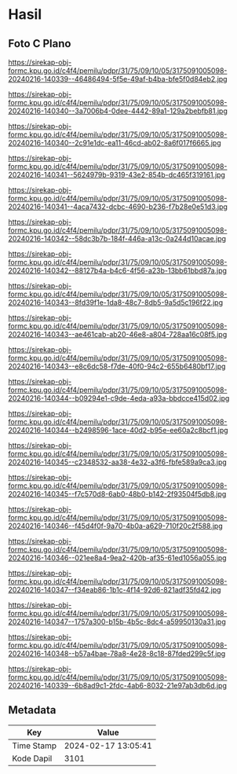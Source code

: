 # Hasil

## Foto C Plano

https://sirekap-obj-formc.kpu.go.id/c4f4/pemilu/pdpr/31/75/09/10/05/3175091005098-20240216-140339--46486494-5f5e-49af-b4ba-bfe5f0d84eb2.jpg

https://sirekap-obj-formc.kpu.go.id/c4f4/pemilu/pdpr/31/75/09/10/05/3175091005098-20240216-140340--3a7006b4-0dee-4442-89a1-129a2bebfb81.jpg

https://sirekap-obj-formc.kpu.go.id/c4f4/pemilu/pdpr/31/75/09/10/05/3175091005098-20240216-140340--2c91e1dc-ea11-46cd-ab02-8a6f017f6665.jpg

https://sirekap-obj-formc.kpu.go.id/c4f4/pemilu/pdpr/31/75/09/10/05/3175091005098-20240216-140341--5624979b-9319-43e2-854b-dc465f319161.jpg

https://sirekap-obj-formc.kpu.go.id/c4f4/pemilu/pdpr/31/75/09/10/05/3175091005098-20240216-140341--4aca7432-dcbc-4690-b236-f7b28e0e51d3.jpg

https://sirekap-obj-formc.kpu.go.id/c4f4/pemilu/pdpr/31/75/09/10/05/3175091005098-20240216-140342--58dc3b7b-184f-446a-a13c-0a244d10acae.jpg

https://sirekap-obj-formc.kpu.go.id/c4f4/pemilu/pdpr/31/75/09/10/05/3175091005098-20240216-140342--88127b4a-b4c6-4f56-a23b-13bb61bbd87a.jpg

https://sirekap-obj-formc.kpu.go.id/c4f4/pemilu/pdpr/31/75/09/10/05/3175091005098-20240216-140343--8fd39f1e-1da8-48c7-8db5-9a5d5c196f22.jpg

https://sirekap-obj-formc.kpu.go.id/c4f4/pemilu/pdpr/31/75/09/10/05/3175091005098-20240216-140343--ae461cab-ab20-46e8-a804-728aa16c08f5.jpg

https://sirekap-obj-formc.kpu.go.id/c4f4/pemilu/pdpr/31/75/09/10/05/3175091005098-20240216-140343--e8c6dc58-f7de-40f0-94c2-655b6480bf17.jpg

https://sirekap-obj-formc.kpu.go.id/c4f4/pemilu/pdpr/31/75/09/10/05/3175091005098-20240216-140344--b09294e1-c9de-4eda-a93a-bbdcce415d02.jpg

https://sirekap-obj-formc.kpu.go.id/c4f4/pemilu/pdpr/31/75/09/10/05/3175091005098-20240216-140344--b2498596-1ace-40d2-b95e-ee60a2c8bcf1.jpg

https://sirekap-obj-formc.kpu.go.id/c4f4/pemilu/pdpr/31/75/09/10/05/3175091005098-20240216-140345--c2348532-aa38-4e32-a3f6-fbfe589a9ca3.jpg

https://sirekap-obj-formc.kpu.go.id/c4f4/pemilu/pdpr/31/75/09/10/05/3175091005098-20240216-140345--f7c570d8-6ab0-48b0-b142-2f93504f5db8.jpg

https://sirekap-obj-formc.kpu.go.id/c4f4/pemilu/pdpr/31/75/09/10/05/3175091005098-20240216-140346--f45d4f0f-9a70-4b0a-a629-710f20c2f588.jpg

https://sirekap-obj-formc.kpu.go.id/c4f4/pemilu/pdpr/31/75/09/10/05/3175091005098-20240216-140346--021ee8a4-9ea2-420b-af35-61ed1056a055.jpg

https://sirekap-obj-formc.kpu.go.id/c4f4/pemilu/pdpr/31/75/09/10/05/3175091005098-20240216-140347--f34eab86-1b1c-4f14-92d6-821adf35fd42.jpg

https://sirekap-obj-formc.kpu.go.id/c4f4/pemilu/pdpr/31/75/09/10/05/3175091005098-20240216-140347--1757a300-b15b-4b5c-8dc4-a59950130a31.jpg

https://sirekap-obj-formc.kpu.go.id/c4f4/pemilu/pdpr/31/75/09/10/05/3175091005098-20240216-140348--b57a4bae-78a8-4e28-8c18-87fded299c5f.jpg

https://sirekap-obj-formc.kpu.go.id/c4f4/pemilu/pdpr/31/75/09/10/05/3175091005098-20240216-140339--6b8ad9c1-2fdc-4ab6-8032-21e97ab3db6d.jpg


## Metadata

| Key        | Value               |
| ---------- | ------------------- |
| Time Stamp | 2024-02-17 13:05:41 |
| Kode Dapil | 3101                |



